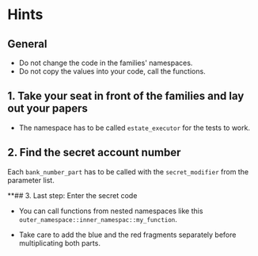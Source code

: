 # Hints

## General

- Do not change the code in the families' namespaces.
- Do not copy the values into your code, call the functions.

## 1. Take your seat in front of the families and lay out your papers

- The namespace has to be called `estate_executor` for the tests to work.

## 2. Find the secret account number

 Each `bank_number_part` has to be called with the `secret_modifier` from the parameter list.

**## 3. Last step: Enter the secret code

- You can call functions from nested namespaces like this `outer_namespace::inner_namespac::my_function`.

- Take care to add the blue and the red fragments separately before multiplicating both parts.



